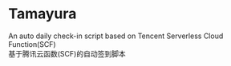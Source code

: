 # Tamayura
An auto daily check-in script based on Tencent Serverless Cloud Function(SCF)  
基于腾讯云函数(SCF)的自动签到脚本
